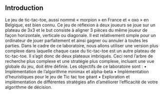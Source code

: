 Introduction
------------------------

Le jeu de tic-tac-toe, aussi nommé « morpion » en France et « oxo » en Belgique, est bien connu. Ce jeu de réflexion 
à deux joueurs se joue sur un plateau de 3x3 et le but consiste à aligner 3 pièces du même joueur de façon 
horizontale, verticale ou diagonale. Il est relativement simple pour un ordinateur de jouer parfaitement et ainsi 
gagner ou annuler à toutes les parties. Dans le cadre de ce laboratoire, nous allons utiliser une version plus complexe 
dans laquelle chaque case du tic-tac-toe est un autre plateau de tic-tac-toe. Il s’agit donc de deux plateaux imbriqués. 
Ceci rend l’arbre de recherche plus complexe et une stratégie plus complexe, incluant une vue globale du jeu, doit 
être définie.
Les objectifs de ce laboratoire sont :
• Implémentation de l’algorithme minimax et alpha-beta
• Implémentation d’heuristiques pour le jeu de Tic tac toe géant
• Exploration et implémentation de différentes stratégies afin d’améliorer l’efficacité de votre algorithme de 
décision.
